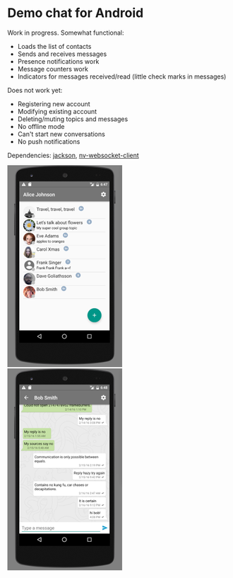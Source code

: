 # Demo chat for Android

Work in progress. Somewhat functional:

* Loads the list of contacts
* Sends and receives messages
* Presence notifications work
* Message counters work
* Indicators for messages received/read (little check marks in messages)

Does not work yet:

* Registering new account
* Modifying existing account
* Deleting/muting topics and messages
* No offline mode
* Can't start new conversations
* No push notifications

Dependencies: [jackson](https://github.com/FasterXML/jackson), [nv-websocket-client](https://github.com/TakahikoKawasaki/nv-websocket-client)

<img src="pic-contacts-20160217.png" alt="App screenshot - contacts" width="260" />
<img src="pic-messages-20160217.png" alt="App screenshot - contacts" width="260" />
